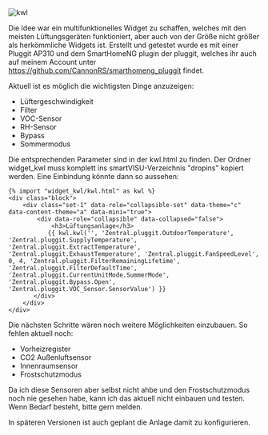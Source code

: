 <img alt="kwl" src="https://user-images.githubusercontent.com/47775739/158055191-ee90635b-360a-4afb-a6d3-38637e70a566.png">

Die Idee war ein multifunktionelles Widget zu schaffen, welches mit den meisten Lüftungsgeräten funktioniert, aber auch von der Größe nicht größer als herkömmliche Widgets ist. Erstellt und getestet wurde es mit einer Pluggit AP310 und dem SmartHomeNG plugin der pluggit, welches ihr auch auf meinem Account unter https://github.com/CannonRS/smarthomeng_pluggit findet.

Aktuell ist es möglich die wichtigsten Dinge anzuzeigen:

- Lüftergeschwindigkeit
- Filter
- VOC-Sensor
- RH-Sensor
- Bypass
- Sommermodus

Die entsprechenden Parameter sind in der kwl.html zu finden. Der Ordner widget_kwl muss komplett ins smartVISU-Verzeichnis "dropins" kopiert werden. Eine Einbindung könnte dann so aussehen:

    {% import "widget_kwl/kwl.html" as kwl %}
    <div class="block">
        <div class="set-1" data-role="collapsible-set" data-theme="c" data-content-theme="a" data-mini="true">
            <div data-role="collapsible" data-collapsed="false">
                <h3>Lüftungsanlage</h3>
               {{ kwl.kwl('', 'Zentral.pluggit.OutdoorTemperature', 'Zentral.pluggit.SupplyTemperature', 'Zentral.pluggit.ExtractTemperature', 'Zentral.pluggit.ExhaustTemperature', 'Zentral.pluggit.FanSpeedLevel', 0, 4, 'Zentral.pluggit.FilterRemainingLifetime', 'Zentral.pluggit.FilterDefaultTime', 'Zentral.pluggit.CurrentUnitMode.SummerMode', 'Zentral.pluggit.Bypass.Open', 'Zentral.pluggit.VOC_Sensor.SensorValue') }}
           </div>
        </div>
    </div>

Die nächsten Schritte wären noch weitere Möglichkeiten einzubauen. So fehlen aktuell noch:

- Vorheizregister
- CO2 Außenluftsensor
- Innenraumsensor
- Frostschutzmodus

Da ich diese Sensoren aber selbst nicht ahbe und den Frostschutzmodus noch nie gesehen habe, kann ich das aktuell nicht einbauen und testen. Wenn Bedarf besteht, bitte gern melden.

In späteren Versionen ist auch geplant die Anlage damit zu konfigurieren.
